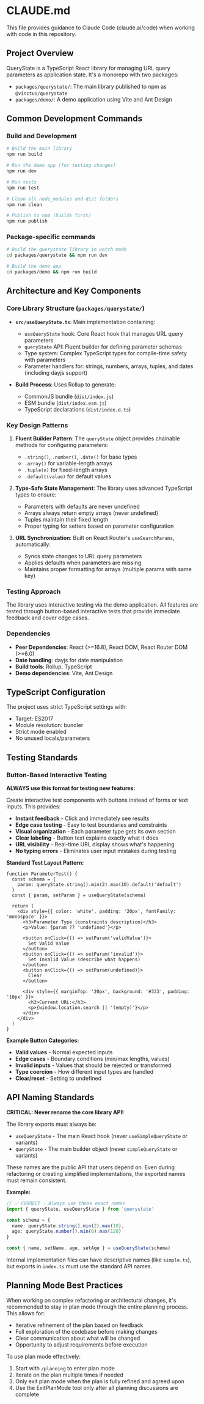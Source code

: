 # CLAUDE.md

This file provides guidance to Claude Code (claude.ai/code) when working with code in this repository.

## Project Overview

QueryState is a TypeScript React library for managing URL query parameters as application state. It's a monorepo with two packages:
- `packages/querystate/`: The main library published to npm as `@vinctus/querystate`
- `packages/demo/`: A demo application using Vite and Ant Design

## Common Development Commands

### Build and Development
```bash
# Build the main library
npm run build

# Run the demo app (for testing changes)
npm run dev

# Run tests
npm run test

# Clean all node_modules and dist folders
npm run clean

# Publish to npm (builds first)
npm run publish
```

### Package-specific commands
```bash
# Build the querystate library in watch mode
cd packages/querystate && npm run dev

# Build the demo app
cd packages/demo && npm run build
```

## Architecture and Key Components

### Core Library Structure (`packages/querystate/`)
- **`src/useQueryState.ts`**: Main implementation containing:
  - `useQueryState` hook: Core React hook that manages URL query parameters
  - `queryState` API: Fluent builder for defining parameter schemas
  - Type system: Complex TypeScript types for compile-time safety with parameters
  - Parameter handlers for: strings, numbers, arrays, tuples, and dates (including dayjs support)

- **Build Process**: Uses Rollup to generate:
  - CommonJS bundle (`dist/index.js`)
  - ESM bundle (`dist/index.esm.js`)
  - TypeScript declarations (`dist/index.d.ts`)

### Key Design Patterns

1. **Fluent Builder Pattern**: The `queryState` object provides chainable methods for configuring parameters:
   - `.string()`, `.number()`, `.date()` for base types
   - `.array()` for variable-length arrays
   - `.tuple(n)` for fixed-length arrays
   - `.default(value)` for default values

2. **Type-Safe State Management**: The library uses advanced TypeScript types to ensure:
   - Parameters with defaults are never undefined
   - Arrays always return empty arrays (never undefined)
   - Tuples maintain their fixed length
   - Proper typing for setters based on parameter configuration

3. **URL Synchronization**: Built on React Router's `useSearchParams`, automatically:
   - Syncs state changes to URL query parameters
   - Applies defaults when parameters are missing
   - Maintains proper formatting for arrays (multiple params with same key)

### Testing Approach

The library uses interactive testing via the demo application. All features are tested through button-based interactive tests that provide immediate feedback and cover edge cases.

### Dependencies

- **Peer Dependencies**: React (>=16.8), React DOM, React Router DOM (>=6.0)
- **Date handling**: dayjs for date manipulation
- **Build tools**: Rollup, TypeScript
- **Demo dependencies**: Vite, Ant Design

## TypeScript Configuration

The project uses strict TypeScript settings with:
- Target: ES2017
- Module resolution: bundler
- Strict mode enabled
- No unused locals/parameters

## Testing Standards

### Button-Based Interactive Testing

**ALWAYS use this format for testing new features:**

Create interactive test components with buttons instead of forms or text inputs. This provides:
- **Instant feedback** - Click and immediately see results  
- **Edge case testing** - Easy to test boundaries and constraints  
- **Visual organization** - Each parameter type gets its own section  
- **Clear labeling** - Button text explains exactly what it does  
- **URL visibility** - Real-time URL display shows what's happening  
- **No typing errors** - Eliminates user input mistakes during testing  

**Standard Test Layout Pattern:**
```tsx
function ParameterTest() {
  const schema = {
    param: queryState.string().min(2).max(10).default('default')
  }
  const { param, setParam } = useQueryState(schema)
  
  return (
    <div style={{ color: 'white', padding: '20px', fontFamily: 'monospace' }}>
      <h3>Parameter Type (constraints description)</h3>
      <p>Value: {param ?? 'undefined'}</p>
      
      <button onClick={() => setParam('validValue')}>
        Set Valid Value
      </button>
      <button onClick={() => setParam('invalid')}>
        Set Invalid Value (describe what happens)
      </button>
      <button onClick={() => setParam(undefined)}>
        Clear
      </button>
      
      <div style={{ marginTop: '20px', background: '#333', padding: '10px' }}>
        <h3>Current URL:</h3>
        <p>{window.location.search || '(empty)'}</p>
      </div>
    </div>
  )
}
```

**Example Button Categories:**
- **Valid values** - Normal expected inputs
- **Edge cases** - Boundary conditions (min/max lengths, values)
- **Invalid inputs** - Values that should be rejected or transformed
- **Type coercion** - How different input types are handled
- **Clear/reset** - Setting to undefined

## API Naming Standards

**CRITICAL: Never rename the core library API!**

The library exports must always be:
- `useQueryState` - The main React hook (never `useSimpleQueryState` or variants)
- `queryState` - The main builder object (never `simpleQueryState` or variants)

These names are the public API that users depend on. Even during refactoring or creating simplified implementations, the exported names must remain consistent.

**Example:**
```typescript
// ✅ CORRECT - Always use these exact names
import { queryState, useQueryState } from 'querystate'

const schema = {
  name: queryState.string().min(2).max(10),
  age: queryState.number().min(0).max(120)
}

const { name, setName, age, setAge } = useQueryState(schema)
```

Internal implementation files can have descriptive names (like `simple.ts`), but exports in `index.ts` must use the standard API names.

## Planning Mode Best Practices

When working on complex refactoring or architectural changes, it's recommended to stay in plan mode through the entire planning process. This allows for:
- Iterative refinement of the plan based on feedback
- Full exploration of the codebase before making changes
- Clear communication about what will be changed
- Opportunity to adjust requirements before execution

To use plan mode effectively:
1. Start with `/planning` to enter plan mode
2. Iterate on the plan multiple times if needed
3. Only exit plan mode when the plan is fully refined and agreed upon
4. Use the ExitPlanMode tool only after all planning discussions are complete